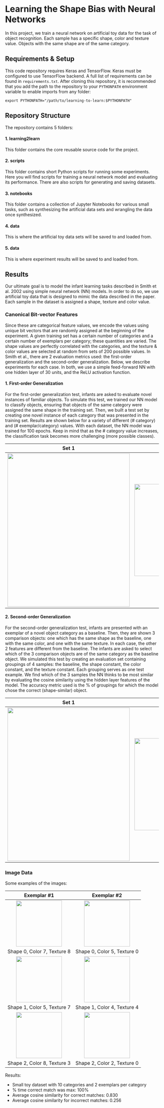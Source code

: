 # Learning the Shape Bias with Neural Networks

In this project, we train a neural network on artificial toy data for the task
of object recognition. Each sample has a specific shape, color and texture
value. Objects with the same shape are of the same category.

## Requirements & Setup
This code repository requires Keras and TensorFlow. Keras must be
configured to use TensorFlow backend. A full list of requirements can be found
in `requirements.txt`. After cloning this repository, it is recommended that
you add the path to the repository to your `PYTHONPATH` environment variable
to enable imports from any folder:

    export PYTHONPATH="/path/to/learning-to-learn:$PYTHONPATH"


## Repository Structure
The repository contains 5 folders:

#### 1. learning2learn
This folder contains the core reusable source code for the project.

#### 2. scripts
This folder contains short Python scripts for running some experiments. Here
you will find scripts for training a neural network model and evaluating its
performance. There are also scripts for generating and saving datasets.

#### 3. notebooks
This folder contains a collection of Jupyter Notebooks for various small tasks,
such as synthesizing the artificial data sets and wrangling the data once
synthesized.

#### 4. data
This is where the artificial toy data sets will be saved to and loaded from.

#### 5. data
This is where experiment results will be saved to and loaded from.

## Results
Our ultimate goal is to model the infant learning tasks described in Smith
et al. 2002 using simple neural network (NN) models. In order to do so, we use
artificial toy data that is designed to mimic the data described in the paper.
Each sample in the dataset is assigned a shape, texture and color value.

### Canonical Bit-vector Features
Since these are categorical feature values, we encode the values using unique bit
vectors that are randomly assigned at the beginning of the experiment. A given
training set has a certain number of categories and a certain number of exemplars
per category; these quantities are varied. The shape values are perfectly
correlated with the categories, and the texture & color values are selected at
random from sets of 200 possible values. In Smith et al., there are 2 evaluation
metrics used: the first-order generalization and the second-order
generalization. Below, we describe experiments for each case. In both, we use a
simple feed-forward NN with one hidden layer of 30 units, and the
ReLU activation function.

#### 1. First-order Generalization
For the first-order generalization test, infants are asked to evaluate novel
instances of familiar objects. To simulate this test, we trained our NN model
to classify objects, ensuring that objects of the same category were assigned
the same shape in the training set. Then, we built a test set by creating one
novel instance of each category that was presented in the training set. Results
are shown below for a variety of different (# category) and (# exemplar/category)
values. With each dataset, the NN model was trained for 100 epochs. Keep in mind
that as the # category value increases, the classification task becomes more
challenging (more possible classes).

Set 1             |  Set 2
:----------------:|:----------------:
<img src="https://github.com/rfeinman/toy-neuralnet/blob/master/results/mlp_plot_firstOrder1.png" width="400" height="500"> | <img src="https://github.com/rfeinman/toy-neuralnet/blob/master/results/mlp_plot_firstOrder2.png" width="400" height="300">

#### 2. Second-order Generalization
For the second-order generalization test, infants are presented with an exemplar
of a novel object category as a baseline. Then, they are shown 3 comparison objects:
one which has the same shape as the baseline, one with the same color, and one
with the same texture. In each case, the other 2 features are different from
the baseline. The infants are asked to select which of the 3 comparison objects
are of the same category as the baseline object. We simulated this test by
creating an evaluation set containing groupings of 4 samples: the baseline,
the shape constant, the color constant, and the texture constant. Each grouping
serves as one test example. We find which of the 3 samples the NN thinks to be
most similar by evaluating the cosine similarity using the hidden layer features
of the model. The accuracy metric used is the % of groupings for which the
model chose the correct (shape-similar) object.

Set 1             |  Set 2
:----------------:|:----------------:
<img src="https://github.com/rfeinman/toy-neuralnet/blob/master/results/mlp_plot_secondOrder1.png" width="400" height="500"> | <img src="https://github.com/rfeinman/toy-neuralnet/blob/master/results/mlp_plot_secondOrder2.png" width="400" height="300">


### Image Data

Some examples of the images:

Exemplar #1                |  Exemplar #2
:-------------------------:|:-------------------------:
<img src="https://github.com/rfeinman/toy-neuralnet/blob/master/data/images_generated/img0000.png" width="150" height="150"> | <img src="https://github.com/rfeinman/toy-neuralnet/blob/master/data/images_generated/img0001.png" width="150" height="150">
Shape 0, Color 7, Texture 8 | Shape 0, Color 5, Texture 0
<img src="https://github.com/rfeinman/toy-neuralnet/blob/master/data/images_generated/img0002.png" width="150" height="150"> | <img src="https://github.com/rfeinman/toy-neuralnet/blob/master/data/images_generated/img0003.png" width="150" height="150">
Shape 1, Color 5, Texture 7 | Shape 1, Color 4, Texture 4
<img src="https://github.com/rfeinman/toy-neuralnet/blob/master/data/images_generated/img0004.png" width="150" height="150"> | <img src="https://github.com/rfeinman/toy-neuralnet/blob/master/data/images_generated/img0005.png" width="150" height="150">
Shape 2, Color 8, Texture 3 | Shape 2, Color 2, Texture 0

Results:
* Small toy dataset with 10 categories and 2 exemplars per category
* % time correct match was max: 100%
* Average cosine similarity for correct matches: 0.830
* Average cosine similarity for incorrect matches: 0.256